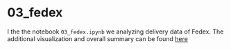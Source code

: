 # 03_fedex

I the the notebook `03_fedex.ipynb` we analyzing delivery data of Fedex. The additional visualization and overall summary can be found [here](https://bayan2019.github.io/03_fedex_html/)
